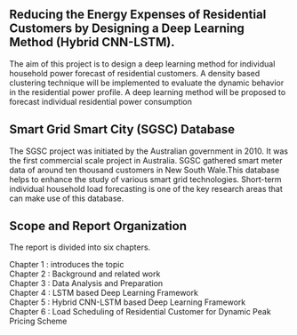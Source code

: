 ## Reducing the Energy Expenses of Residential Customers by Designing a Deep Learning Method (Hybrid CNN-LSTM). 
 The aim of this project is to design a deep learning method for individual household power forecast of residential customers. A density based clustering technique will be implemented to evaluate the dynamic behavior in the residential power profile. A deep learning method will be proposed to forecast individual residential power consumption  
## Smart Grid Smart City (SGSC) Database
The SGSC project was initiated by the Australian government in 2010. It was the first commercial scale project in Australia. SGSC gathered smart meter data of around ten thousand customers in New South Wale.This database helps to enhance the study of various smart grid technologies. Short-term individual household load forecasting is one of the key research areas that can make use of this database.  
## Scope and Report Organization  
The report is divided into six chapters. 
  
Chapter 1 : introduces the topic  
Chapter 2 : Background and related work  
Chapter 3 : Data Analysis and Preparation  
Chapter 4 : LSTM based Deep Learning Framework  
Chapter 5 : Hybrid CNN-LSTM based Deep Learning Framework  
Chapter 6 : Load Scheduling of Residential Customer for Dynamic Peak Pricing Scheme  
